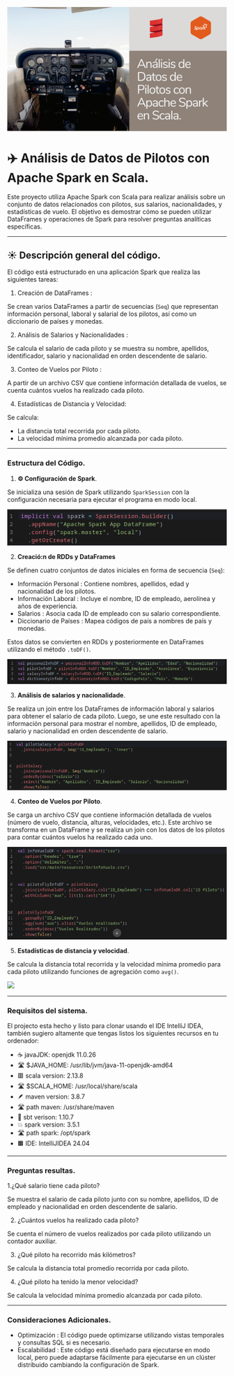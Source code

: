 ![](https://raw.githubusercontent.com/gabrielfernando01/spark/master/pseudocodigo_examples/image/cover_pilotos.png)

# ✈️ Análisis de Datos de Pilotos con Apache Spark en Scala.

Este proyecto utiliza Apache Spark con Scala  para realizar análisis sobre un conjunto de datos relacionados con pilotos, sus salarios, nacionalidades, y estadísticas de vuelo. El objetivo es demostrar cómo se pueden utilizar DataFrames y operaciones de Spark para resolver preguntas analíticas específicas.

***

## ☀️ Descripción general del código.

El código está estructurado en una aplicación Spark que realiza las siguientes tareas: 

1. Creación de DataFrames :

Se crean varios DataFrames a partir de secuencias (<code>Seq</code>) que representan información personal, laboral y salarial de los pilotos, así como un diccionario de países y monedas. 

2. Análisis de Salarios y Nacionalidades :

Se calcula el salario de cada piloto y se muestra su nombre, apellidos, identificador, salario y nacionalidad en orden descendente de salario. 

3. Conteo de Vuelos por Piloto :

A partir de un archivo CSV que contiene información detallada de vuelos, se cuenta cuántos vuelos ha realizado cada piloto. 

4. Estadísticas de Distancia y Velocidad:

Se calcula:
 
+ La distancia total recorrida por cada piloto.
+ La velocidad mínima promedio alcanzada por cada piloto.

***

### Estructura del Código.

1. **⚙️ Configuración de Spark**.

Se inicializa una sesión de Spark utilizando <code>SparkSession</code> con la configuración necesaria para ejecutar el programa en modo local.

![](https://raw.githubusercontent.com/gabrielfernando01/spark/master/pseudocodigo_examples/image/conf_spark.png)

2. **Creació:n de RDDs y DataFrames**

Se definen cuatro conjuntos de datos iniciales en forma de secuencia (<code>Seq</code>):

+ Información Personal : Contiene nombres, apellidos, edad y nacionalidad de los pilotos.
+ Información Laboral : Incluye el nombre, ID de empleado, aerolínea y años de experiencia.
+ Salarios : Asocia cada ID de empleado con su salario correspondiente.
+ Diccionario de Países : Mapea códigos de país a nombres de país y monedas.

Estos datos se convierten en RDDs y posteriormente en DataFrames utilizando el método <code>.toDF()</code>.

![](https://raw.githubusercontent.com/gabrielfernando01/spark/master/pseudocodigo_examples/image/rdd_pilotos.png)

3. **Análisis de salarios y nacionalidade**.

Se realiza un join entre los DataFrames de información laboral y salarios para obtener el salario de cada piloto. Luego, se une este resultado con la información personal para mostrar el nombre, apellidos, ID de empleado, salario y nacionalidad en orden descendente de salario.

![](https://raw.githubusercontent.com/gabrielfernando01/spark/master/pseudocodigo_examples/image/join_pilotos.png)

4. **Conteo de Vuelos por Piloto**.

Se carga un archivo CSV que contiene información detallada de vuelos (número de vuelo, distancia, alturas, velocidades, etc.). Este archivo se transforma en un DataFrame y se realiza un join con los datos de los pilotos para contar cuántos vuelos ha realizado cada uno.

![](https://raw.githubusercontent.com/gabrielfernando01/spark/master/pseudocodigo_examples/image/numero_vuelos.png)

5. **Estadísticas de distancia y velocidad**.

Se calcula la distancia total recorrida y la velocidad mínima promedio para cada piloto utilizando funciones de agregación como <code>avg()</code>.

![](https://raw.githubusercontent.com/gabrielfernando01/spark/master/pseudocodigo_examples/image/statics_pilots.png)

***

### Requisitos del sistema.

El projecto esta hecho y listo para clonar usando el IDE IntelliJ IDEA, también sugiero altamente que tengas listos los siguientes recursos en tu ordenador:

+ ☕ javaJDK: openjdk 11.0.26
+ 🛣️ $JAVA_HOME: /usr/lib/jvm/java-11-openjdk-amd64
+ 🟥 scala version: 2.13.8
+ 🛣️ $SCALA_HOME: /usr/local/share/scala
+ 🪶 maven version: 3.8.7
+ 🛣️ path maven: /usr/share/maven
+ 🔌 sbt verison: 1.10.7
+ 💥 spark version: 3.5.1
+ 🛣️ path spark: /opt/spark
+ 🟧 IDE: IntelliJIDEA 24.04

***

### Preguntas resultas.

1.¿Qué salario tiene cada piloto? 

Se muestra el salario de cada piloto junto con su nombre, apellidos, ID de empleado y nacionalidad en orden descendente de salario. 

2. ¿Cuántos vuelos ha realizado cada piloto? 

Se cuenta el número de vuelos realizados por cada piloto utilizando un contador auxiliar. 

3. ¿Qué piloto ha recorrido más kilómetros? 

Se calcula la distancia total promedio recorrida por cada piloto. 

4. ¿Qué piloto ha tenido la menor velocidad? 

Se calcula la velocidad mínima promedio alcanzada por cada piloto.

***

### Consideraciones Adicionales.

+ Optimización : El código puede optimizarse utilizando vistas temporales y consultas SQL si es necesario.
+ Escalabilidad : Este código está diseñado para ejecutarse en modo local, pero puede adaptarse fácilmente para ejecutarse en un clúster distribuido cambiando la configuración de Spark.